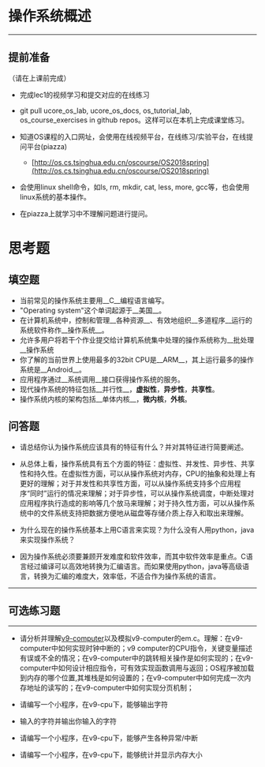 # 操作系统概述

---

## **提前准备**

（请在上课前完成）

* 完成lec1的视频学习和提交对应的在线练习
* git pull ucore\_os\_lab, ucore\_os\_docs, os\_tutorial\_lab, os\_course\_exercises in github repos。这样可以在本机上完成课堂练习。
* 知道OS课程的入口网址，会使用在线视频平台，在线练习/实验平台，在线提问平台\(piazza\)
  * [http://os.cs.tsinghua.edu.cn/oscourse/OS2018spring](http://os.cs.tsinghua.edu.cn/oscourse/OS2018spring)


* 会使用linux shell命令，如ls, rm, mkdir, cat, less, more, gcc等，也会使用linux系统的基本操作。
* 在piazza上就学习中不理解问题进行提问。



# 思考题

## 填空题

* 当前常见的操作系统主要用__C__编程语言编写。
* "Operating system"这个单词起源于__美国__。
* 在计算机系统中，控制和管理__各种资源__、有效地组织__多道程序__运行的系统软件称作__操作系统__。
* 允许多用户将若干个作业提交给计算机系统集中处理的操作系统称为__批处理__操作系统
* 你了解的当前世界上使用最多的32bit CPU是__ARM__，其上运行最多的操作系统是__Android__。
* 应用程序通过__系统调用__接口获得操作系统的服务。
* 现代操作系统的特征包括__并行性__，__虚拟性__，__异步性__，__共享性__。
* 操作系统内核的架构包括__单体内核__，__微内核__，__外核__。


## 问答题

- 请总结你认为操作系统应该具有的特征有什么？并对其特征进行简要阐述。

* 从总体上看，操作系统具有五个方面的特征：虚拟性、并发性、异步性、共享性和持久性。在虚拟性方面，可以从操作系统对内存，CPU的抽象和处理上有更好的理解；对于并发性和共享性方面，可以从操作系统支持多个应用程序“同时”运行的情况来理解；对于异步性，可以从操作系统调度，中断处理对应用程序执行造成的影响等几个放马来理解；对于持久性方面，可以从操作系统中的文件系统支持把数据方便地从磁盘等存储介质上存入和取出来理解。

- 为什么现在的操作系统基本上用C语言来实现？为什么没有人用python，java来实现操作系统？

* 因为操作系统必须要兼顾开发难度和软件效率，而其中软件效率是重点。C语言经过编译可以高效地转换为汇编语言。而如果使用python，java等高级语言，转换为汇编的难度大，效率低，不适合作为操作系统的语言。

---

## 可选练习题

---

- 请分析并理解[v9\-computer](https://github.com/chyyuu/os_tutorial_lab/blob/master/v9_computer/docs/v9_computer.md)以及模拟v9\-computer的em.c。理解：在v9\-computer中如何实现时钟中断的；v9 computer的CPU指令，关键变量描述有误或不全的情况；在v9\-computer中的跳转相关操作是如何实现的；在v9\-computer中如何设计相应指令，可有效实现函数调用与返回；OS程序被加载到内存的哪个位置,其堆栈是如何设置的；在v9\-computer中如何完成一次内存地址的读写的；在v9\-computer中如何实现分页机制；


- 请编写一个小程序，在v9-cpu下，能够输出字符


- 输入的字符并输出你输入的字符


- 请编写一个小程序，在v9-cpu下，能够产生各种异常/中断


- 请编写一个小程序，在v9-cpu下，能够统计并显示内存大小
